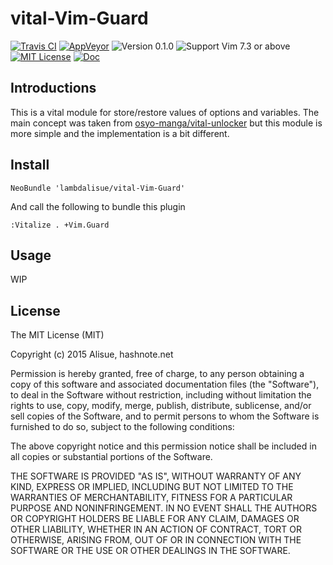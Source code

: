 vital-Vim-Guard
==============================================================================
[![Travis CI](https://img.shields.io/travis/lambdalisue/vital-Vim-Guard/master.svg?style=flat-square&label=Travis%20CI)](https://travis-ci.org/lambdalisue/vital-Vim-Guard) [![AppVeyor](https://img.shields.io/appveyor/ci/lambdalisue/vital-Vim-Guard/master.svg?style=flat-square&label=AppVeyor)](https://ci.appveyor.com/project/lambdalisue/vital-Vim-Guard/branch/master) ![Version 0.1.0](https://img.shields.io/badge/version-0.1.0-yellow.svg?style=flat-square) ![Support Vim 7.3 or above](https://img.shields.io/badge/support-Vim%207.3%20or%20above-yellowgreen.svg?style=flat-square) [![MIT License](https://img.shields.io/badge/license-MIT-blue.svg?style=flat-square)](LICENSE) [![Doc](https://img.shields.io/badge/doc-%3Ah%20vital--Vim--Guard-orange.svg?style=flat-square)](doc/vital-vim-guard.txt)


Introductions
-------------------------------------------------------------------------------
This is a vital module for store/restore values of options and variables.
The main concept was taken from [osyo-manga/vital-unlocker](https://github.com/osyo-manga/vital-unlocker) but this module is more simple and the implementation is a bit different.


Install
-------------------------------------------------------------------------------

```vim
NeoBundle 'lambdalisue/vital-Vim-Guard'
```

And call the following to bundle this plugin

```vim
:Vitalize . +Vim.Guard
```

Usage
-------------------------------------------------------------------------------

WIP

License
-------------------------------------------------------------------------------
The MIT License (MIT)

Copyright (c) 2015 Alisue, hashnote.net

Permission is hereby granted, free of charge, to any person obtaining a copy
of this software and associated documentation files (the "Software"), to deal
in the Software without restriction, including without limitation the rights
to use, copy, modify, merge, publish, distribute, sublicense, and/or sell
copies of the Software, and to permit persons to whom the Software is
furnished to do so, subject to the following conditions:

The above copyright notice and this permission notice shall be included in
all copies or substantial portions of the Software.

THE SOFTWARE IS PROVIDED "AS IS", WITHOUT WARRANTY OF ANY KIND, EXPRESS OR
IMPLIED, INCLUDING BUT NOT LIMITED TO THE WARRANTIES OF MERCHANTABILITY,
FITNESS FOR A PARTICULAR PURPOSE AND NONINFRINGEMENT. IN NO EVENT SHALL THE
AUTHORS OR COPYRIGHT HOLDERS BE LIABLE FOR ANY CLAIM, DAMAGES OR OTHER
LIABILITY, WHETHER IN AN ACTION OF CONTRACT, TORT OR OTHERWISE, ARISING FROM,
OUT OF OR IN CONNECTION WITH THE SOFTWARE OR THE USE OR OTHER DEALINGS IN
THE SOFTWARE.
